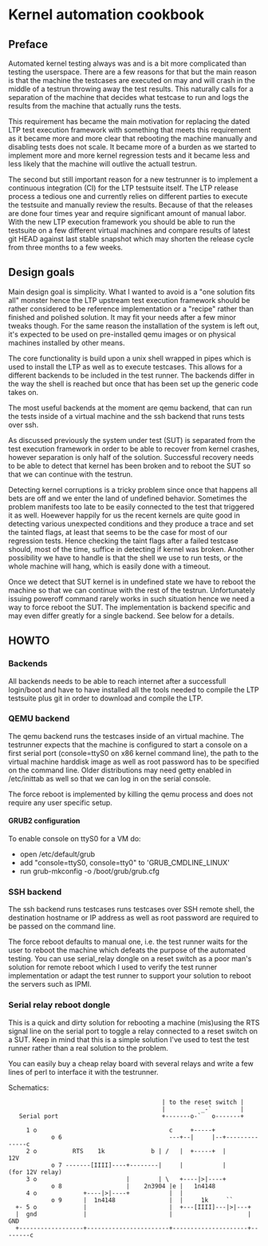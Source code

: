 Kernel automation cookbook
==========================

Preface
-------

Automated kernel testing always was and is a bit more complicated than testing
the userspace. There are a few reasons for that but the main reason is that the
machine the testcases are executed on may and will crash in the middle of a
testrun throwing away the test results. This naturally calls for a separation
of the machine that decides what testcase to run and logs the results from the
machine that actually runs the tests.

This requirement has became the main motivation for replacing the dated LTP
test execution framework with something that meets this requirement as it
became more and more clear that rebooting the machine manually and disabling
tests does not scale. It became more of a burden as we started to implement
more and more kernel regression tests and it became less and less likely that
the machine will outlive the actuall testrun.

The second but still important reason for a new testrunner is to implement a
continuous integration (CI) for the LTP testsuite itself. The LTP release
process a tedious one and currently relies on different parties to execute the
testsuite and manually review the results. Because of that the releases are
done four times year and require significant amount of manual labor. With the
new LTP execution framework you should be able to run the testsuite on a few
different virtual machines and compare results of latest git HEAD against last
stable snapshot which may shorten the release cycle from three months to a few
weeks.


Design goals
------------

Main design goal is simplicity. What I wanted to avoid is a "one solution fits
all" monster hence the LTP upstream test execution framework should be rather
considered to be reference implementation or a "recipe" rather than finished
and polished solution. It may fit your needs after a few minor tweaks though.
For the same reason the installation of the system is left out, it's expected
to be used on pre-installed qemu images or on physical machines installed by
other means.

The core functionality is build upon a unix shell wrapped in pipes which is
used to install the LTP as well as to execute testcases. This allows for a
different backends to be included in the test runner. The backends differ in
the way the shell is reached but once that has been set up the generic code
takes on.

The most useful backends at the moment are qemu backend, that can run the tests
inside of a virtual machine and the ssh backend that runs tests over ssh.

As discussed previously the system under test (SUT) is separated from the test
execution framework in order to be able to recover from kernel crashes, however
separation is only half of the solution. Successful recovery needs to be able
to detect that kernel has been broken and to reboot the SUT so that we can
continue with the testrun.

Detecting kernel corruptions is a tricky problem since once that happens all
bets are off and we enter the land of undefined behavior. Sometimes the problem
manifests too late to be easily connected to the test that triggered it as
well. Hoewever happily for us the recent kernels are quite good in detecting
various unexpected conditions and they produce a trace and set the tainted
flags, at least that seems to be the case for most of our regression tests.
Hence checking the taint flags after a failed testcase should, most of the
time, suffice in detecting if kernel was broken. Another possibility we have to
handle is that the shell we use to run tests, or the whole machine will hang,
which is easily done with a timeout.

Once we detect that SUT kernel is in undefined state we have to reboot the
machine so that we can continue with the rest of the testrun. Unfortunately
issuing poweroff command rarely works in such situation hence we need a way to
force reboot the SUT. The implementation is backend specific and may even
differ greatly for a single backend. See below for a details.

HOWTO
-----


### Backends

All backends needs to be able to reach internet after a successfull login/boot
and have to have installed all the tools needed to compile the LTP testsuite
plus git in order to download and compile the LTP.

### QEMU backend

The qemu backend runs the testcases inside of an virtual machine. The
testrunner expects that the machine is configured to start a console on a first
serial port (console=ttyS0 on x86 kernel command line), the path to the virtual
machine harddisk image as well as root password has to be specified on the
command line. Older distributions may need getty enabled in /etc/inittab as
well so that we can log in on the serial console.

The force reboot is implemented by killing the qemu process and does not
require any user specific setup.

#### GRUB2 configuration

To enable console on ttyS0 for a VM do:

* open /etc/default/grub
* add "console=ttyS0, console=tty0"  to 'GRUB\_CMDLINE\_LINUX'
* run grub-mkconfig -o /boot/grub/grub.cfg

### SSH backend

The ssh backend runs testcases runs testcases over SSH remote shell, the
destination hostname or IP address as well as root password are required to be
passed on the command line.

The force reboot defaults to manual one, i.e. the test runner waits for the
user to reboot the machine which defeats the purpose of the automated testing.
You can use serial\_relay dongle on a reset switch as a poor man's solution for
remote reboot which I used to verify the test runner implementation or adapt the
test runner to support your solution to reboot the servers such as IPMI.

### Serial relay reboot dongle

This is a quick and dirty solution for rebooting a machine (mis)using the RTS
signal line on the serial port to toggle a relay connected to a reset switch on
a SUT. Keep in mind that this is a simple solution I've used to test the test
runner rather than a real solution to the problem.

You can easily buy a cheap relay board with several relays and write a few
lines of perl to interface it with the testrunner.

Schematics:
```
                                           | to the reset switch |
                                           |          _-`        |
   Serial port                             +-------o-`   o-------+

     1 o                                     c     +-----+
            o 6                              ---+--|     |--+--------------c
     2 o          RTS    1k             b | /   |  +-----+  |             12V
            o 7 -------[IIII]----+--------|     |           |        (for 12V relay)
     3 o                         |        | \   +----|>|----+
            o 8                  |    2n3904 |e |   1n4148
     4 o             +----|>|----+           |  |
            o 9      |  1n4148               |  |     1k     ``
  +- 5 o             |                       |  +---[IIII]---|>|---+
  |  gnd             |                       |                     |       GND
  +------------------+-----------------------+---------------------+--------c

```

